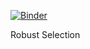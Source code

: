 [![Binder](https://mybinder.org/badge_logo.svg)](https://mybinder.org/v2/gh/cbtran/robust_selection/master?filepath=https%3A%2F%2Fgithub.com%2Fcbtran%2Frobust_selection%2Fblob%2Fmaster%2Fexamples%2Frobsel_cv_example.ipynb)

Robust Selection
